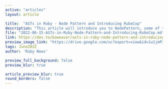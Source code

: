```yaml
---
active: "articles"
layout: article

title:  "ASTs in Ruby - Node Pattern and Introducing RuboCop"
description: "This article will introduce you to NodePattern, some of the tooling around it, and how that might look when integrated into RuboCop."
file: "2022-06-15-ASTs-in-Ruby-Node-Pattern-and-Introducing-RuboCop.md"
link: https://dev.to/baweaver/asts-in-ruby-node-pattern-and-introducing-rubocop-1j93 
preview_image_link: "https://drive.google.com/uc?export=view&id=1u1jmP38THJ68jwsYGZUb5Eqh_97ExZXN"
tags: June2022
author: 'Ruby News'

preview_full_background: false
preview_blur: true

article_preview_blur: true
round_borders: false
---
```

